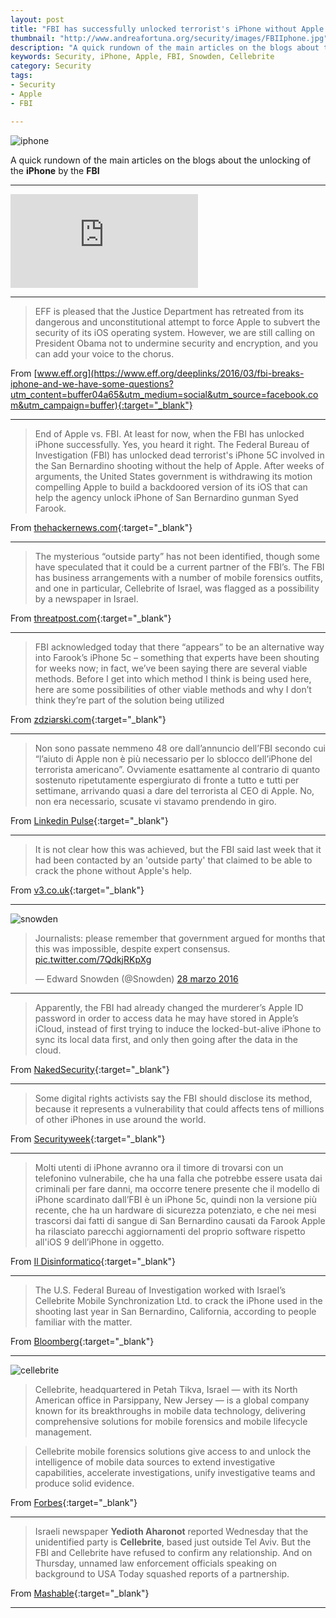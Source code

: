 ```yaml
---
layout: post
title: "FBI has successfully unlocked terrorist's iPhone without Apple's help? We assess the situation."
thumbnail: "http://www.andreafortuna.org/security/images/FBIIphone.jpg"
description: "A quick rundown of the main articles on the blogs about the unlocking of the iPhone by the FBI (constantly updated)"
keywords: Security, iPhone, Apple, FBI, Snowden, Cellebrite
category: Security
tags: 
- Security
- Apple
- FBI

---
```


![iphone](http://www.andreafortuna.org/security/images/FBIIphone.jpg)

A quick rundown of the main articles on the blogs about the unlocking of the **iPhone** by the **FBI**

<hr/>

<div class="video-container">
<iframe class="pdf" webkitallowfullscreen="" mozallowfullscreen="" allowfullscreen="" frameborder="no" src="https://www.eff.org/sites/all/libraries/pdf.js/web/viewer.html?file=https%3A%2F%2Fwww.eff.org%2Ffiles%2F2016%2F03%2F28%2F209_govts_status_report_3.28.16.pdf" data-src="https://www.eff.org/files/2016/03/28/209_govts_status_report_3.28.16.pdf">https://www.eff.org/files/2016/03/28/209_govts_status_report_3.28.16.pdf</iframe>
</div>

<hr/>

>EFF is pleased that the Justice Department has retreated from its dangerous and unconstitutional attempt to force Apple to subvert the security of its iOS operating system. However, we are still calling on President Obama not to undermine security and encryption, and you can add your voice to the chorus.

From [www.eff.org](https://www.eff.org/deeplinks/2016/03/fbi-breaks-iphone-and-we-have-some-questions?utm_content=buffer04a65&utm_medium=social&utm_source=facebook.com&utm_campaign=buffer){:target="_blank"}

<hr/>

>End of Apple vs. FBI. At least for now, when the FBI has unlocked iPhone successfully. Yes, you heard it right. The Federal Bureau of Investigation (FBI) has unlocked dead terrorist's iPhone 5C involved in the San Bernardino shooting without the help of Apple. After weeks of arguments, the United States government is withdrawing its motion compelling Apple to build a backdoored version of its iOS that can help the agency unlock iPhone of San Bernardino gunman Syed Farook.

From [thehackernews.com](http://thehackernews.com/2016/03/fbi-iphone-unlock_28.html){:target="_blank"}

<hr/>

>The mysterious “outside party” has not been identified, though some have speculated that it could be a current partner of the FBI’s. The FBI has business arrangements with a number of mobile forensics outfits, and one in particular, Cellebrite of Israel, was flagged as a possibility by a newspaper in Israel.

From [threatpost.com](http://threatpost.com/fbi-breaks-into-terrorists-encrypted-iphone/117043/){:target="_blank"}

<hr/>

>FBI acknowledged today that there “appears” to be an alternative way into Farook’s iPhone 5c – something that experts have been shouting for weeks now; in fact, we’ve been saying there are several viable methods. Before I get into which method I think is being used here, here are some possibilities of other viable methods and why I don’t think they’re part of the solution being utilized

From [zdziarski.com](http://www.zdziarski.com/blog/?p=5966){:target="_blank"}

<hr/>

>Non sono passate nemmeno 48 ore dall’annuncio dell’FBI secondo cui “l’aiuto di Apple non è più necessario per lo sblocco dell’iPhone del terrorista americano”. Ovviamente esattamente al contrario di quanto sostenuto ripetutamente espergiurato di fronte a tutto e tutti per settimane, arrivando quasi a dare del terrorista al CEO di Apple. No, non era necessario, scusate vi stavamo prendendo in giro.

From [Linkedin Pulse](https://www.linkedin.com/pulse/il-terrorismo-%C3%A8-tutta-colpa-della-crittografia-matteo-flora?trk=hb_ntf_MEGAPHONE_ARTICLE_POST){:target="_blank"}

<hr/>

>It is not clear how this was achieved, but the FBI said last week that it had been contacted by an 'outside party' that claimed to be able to crack the phone without Apple's help.

From [v3.co.uk](http://www.v3.co.uk/v3-uk/news/2452612/us-government-ends-apple-encryption-case-after-cracking-iphone){:target="_blank"}

<hr/>

![snowden](https://pbs.twimg.com/media/CeqzjOCWwAQAVuG.jpg)

<blockquote class="twitter-tweet" data-lang="it"><p lang="en" dir="ltr">Journalists: please remember that government argued for months that this was impossible, despite expert consensus. <a href="https://t.co/7QdkjRKpXg">pic.twitter.com/7QdkjRKpXg</a></p>&mdash; Edward Snowden (@Snowden) <a href="https://twitter.com/Snowden/status/714580910448971776">28 marzo 2016</a></blockquote>
<script async src="//platform.twitter.com/widgets.js" charset="utf-8"></script>

<hr/>

>Apparently, the FBI had already changed the murderer’s Apple ID password in order to access data he may have stored in Apple’s iCloud, instead of first trying to induce the locked-but-alive iPhone to sync its local data first, and only then going after the data in the cloud.

From [NakedSecurity](https://nakedsecurity.sophos.com/2016/03/29/fbi-cracks-that-iphone/){:target="_blank"}

<hr/>

>Some digital rights activists say the FBI should disclose its method, because it represents a vulnerability that could affects tens of millions of other iPhones in use around the world.

From [Securityweek](http://www.securityweek.com/apple-fbi-clash-ends-stalemate){:target="_blank"}

<hr/>

>Molti utenti di iPhone avranno ora il timore di trovarsi con un telefonino vulnerabile, che ha una falla che potrebbe essere usata dai criminali per fare danni, ma occorre tenere presente che il modello di iPhone scardinato dall’FBI è un iPhone 5c, quindi non la versione più recente, che ha un hardware di sicurezza potenziato, e che nei mesi trascorsi dai fatti di sangue di San Bernardino causati da Farook Apple ha rilasciato parecchi aggiornamenti del proprio software rispetto all'iOS 9 dell’iPhone in oggetto.

From [Il Disinformatico](http://attivissimo.blogspot.it/2016/03/lfbi-e-entrata-nelliphone-del.html){:target="_blank"}

<hr/>

>The U.S. Federal Bureau of Investigation worked with Israel’s Cellebrite Mobile Synchronization Ltd. to crack the iPhone used in the shooting last year in San Bernardino, California, according to people familiar with the matter.

From [Bloomberg](http://www.bloomberg.com/news/articles/2016-03-30/fbi-said-to-work-with-israel-s-cellebrite-to-crack-iphone){:target="_blank"}

<hr/>

![cellebrite](http://www.newtechsystem.it/images/cellebrite_logo.jpg?978)

>Cellebrite, headquartered in Petah Tikva, Israel — with its North American office in Parsippany, New Jersey — is a global company known for its breakthroughs in mobile data technology, delivering comprehensive solutions for mobile forensics and mobile lifecycle management.

>Cellebrite mobile forensics solutions give access to and unlock the intelligence of mobile data sources to extend investigative capabilities, accelerate investigations, unify investigative teams and produce solid evidence.

From [Forbes](http://www.forbes.com/sites/stevemorgan/2016/03/30/john-mcafee-fbi-knew-all-along-they-could-unlock-an-iphone-with-cellebrites-ufed-touch/#2fe8e2212608){:target="_blank"}

<hr>

>Israeli newspaper **Yedioth Aharonot** reported Wednesday that the unidentified party is **Cellebrite**, based just outside Tel Aviv. But the FBI and Cellebrite have refused to confirm any relationship. And on Thursday, unnamed law enforcement officials speaking on background to USA Today squashed reports of a partnership.

From [Mashable](http://mashable.com/2016/03/25/fbi-iphone-cellebrite/#w4.GGGN1t5qC){:target="_blank"}

<hr/>


